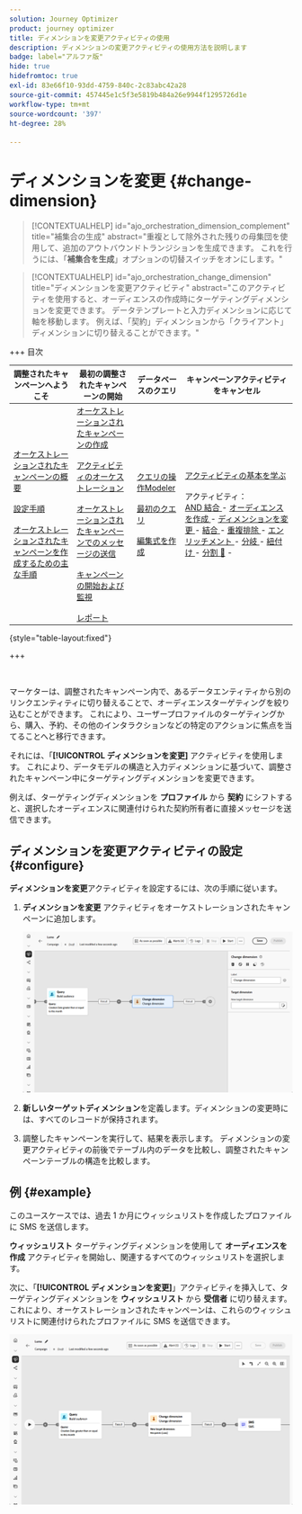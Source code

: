 ```yaml
---
solution: Journey Optimizer
product: journey optimizer
title: ディメンションを変更アクティビティの使用
description: ディメンションの変更アクティビティの使用方法を説明します
badge: label="アルファ版"
hide: true
hidefromtoc: true
exl-id: 83e66f10-93dd-4759-840c-2c83abc42a28
source-git-commit: 457445e1c5f3e5819b484a26e9944f1295726d1e
workflow-type: tm+mt
source-wordcount: '397'
ht-degree: 28%

---
```


# ディメンションを変更 {#change-dimension}

>[!CONTEXTUALHELP]
>id="ajo_orchestration_dimension_complement"
>title="補集合の生成"
>abstract="重複として除外された残りの母集団を使用して、追加のアウトバウンドトランジションを生成できます。 これを行うには、「**補集合を生成**」オプションの切替スイッチをオンにします。"

>[!CONTEXTUALHELP]
>id="ajo_orchestration_change_dimension"
>title="ディメンションを変更アクティビティ"
>abstract="このアクティビティを使用すると、オーディエンスの作成時にターゲティングディメンションを変更できます。 データテンプレートと入力ディメンションに応じて軸を移動します。 例えば、「契約」ディメンションから「クライアント」ディメンションに切り替えることができます。"

+++ 目次

| 調整されたキャンペーンへようこそ | 最初の調整されたキャンペーンの開始 | データベースのクエリ | キャンペーンアクティビティをキャンセル |
|---|---|---|---|
| [ オーケストレーションされたキャンペーンの概要 ](../gs-orchestrated-campaigns.md)<br/><br/>[ 設定手順 ](../configuration-steps.md)<br/><br/>[ オーケストレーションされたキャンペーンを作成するための主な手順 ](../gs-campaign-creation.md) | [ オーケストレーションされたキャンペーンの作成 ](../create-orchestrated-campaign.md)<br/><br/>[ アクティビティのオーケストレーション ](../orchestrate-activities.md)<br/><br/>[ オーケストレーションされたキャンペーンでのメッセージの送信 ](../send-messages.md)<br/><br/>[ キャンペーンの開始および監視 ](../start-monitor-campaigns.md)<br/><br/>[ レポート ](../reporting-campaigns.md) | [ クエリの操作Modeler](../orchestrated-rule-builder.md)<br/><br/>[ 最初のクエリ ](../build-query.md)<br/><br/>[ 編集式を作成 ](../edit-expressions.md) | [ アクティビティの基本を学ぶ ](about-activities.md)<br/><br/> アクティビティ：<br/>[AND 結合 ](and-join.md) - [ オーディエンスを作成 ](build-audience.md) - [ ディメンションを変更 ](change-dimension.md) - [ 結合 ](combine.md) - [ 重複排除 ](deduplication.md) - [ エンリッチメント ](enrichment.md) - [ 分岐 ](fork.md) - [ 紐付け ](reconciliation.md) - [ 分割 ](split.md) [&#128279;](wait.md) - |

{style="table-layout:fixed"}

+++

<br/>

マーケターは、調整されたキャンペーン内で、あるデータエンティティから別のリンクエンティティに切り替えることで、オーディエンスターゲティングを絞り込むことができます。 これにより、ユーザープロファイルのターゲティングから、購入、予約、その他のインタラクションなどの特定のアクションに焦点を当てることへと移行できます。

それには、「**[!UICONTROL ディメンションを変更]** アクティビティを使用します。 これにより、データモデルの構造と入力ディメンションに基づいて、調整されたキャンペーン中にターゲティングディメンションを変更できます。

例えば、ターゲティングディメンションを **プロファイル** から **契約** にシフトすると、選択したオーディエンスに関連付けられた契約所有者に直接メッセージを送信できます。

<!--
>[!IMPORTANT]
>
>Please note that the **[!UICONTROL Change Dimension]** and **[!UICONTROL Change Data source]** activities should not be added in one row. If you need to use both activities consecutively, make sure you include an **[!UICONTROL Enrichement]** activity in between them. This ensures proper execution and prevents potential conflicts or errors.-->

## ディメンションを変更アクティビティの設定 {#configure}

**ディメンションを変更**&#x200B;アクティビティを設定するには、次の手順に従います。

1. **ディメンションを変更** アクティビティをオーケストレーションされたキャンペーンに追加します。

   ![](../assets/change-dimension.png)

1. **新しいターゲットディメンション**&#x200B;を定義します。ディメンションの変更時には、すべてのレコードが保持されます。

1. 調整したキャンペーンを実行して、結果を表示します。 ディメンションの変更アクティビティの前後でテーブル内のデータを比較し、調整されたキャンペーンテーブルの構造を比較します。

## 例 {#example}

このユースケースでは、過去 1 か月にウィッシュリストを作成したプロファイルに SMS を送信します。

**ウィッシュリスト** ターゲティングディメンションを使用して **オーディエンスを作成** アクティビティを開始し、関連するすべてのウィッシュリストを選択します。

次に、「**[!UICONTROL ディメンションを変更]**」アクティビティを挿入して、ターゲティングディメンションを **ウィッシュリスト** から **受信者** に切り替えます。 これにより、オーケストレーションされたキャンペーンは、これらのウィッシュリストに関連付けられたプロファイルに SMS を送信できます。

![](../assets/change-dimension-example.png)
